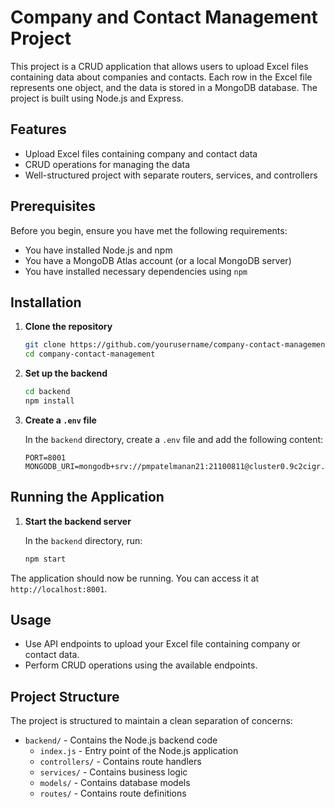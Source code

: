 # Company and Contact Management Project

This project is a CRUD application that allows users to upload Excel files containing data about companies and contacts. Each row in the Excel file represents one object, and the data is stored in a MongoDB database. The project is built using Node.js and Express.

## Features

- Upload Excel files containing company and contact data
- CRUD operations for managing the data
- Well-structured project with separate routers, services, and controllers

## Prerequisites

Before you begin, ensure you have met the following requirements:

- You have installed Node.js and npm
- You have a MongoDB Atlas account (or a local MongoDB server)
- You have installed necessary dependencies using `npm`

## Installation

1. **Clone the repository**
    ```bash
    git clone https://github.com/yourusername/company-contact-management.git
    cd company-contact-management
    ```

2. **Set up the backend**
    ```bash
    cd backend
    npm install
    ```

3. **Create a `.env` file**

    In the `backend` directory, create a `.env` file and add the following content:
    ```env
    PORT=8001
    MONGODB_URI=mongodb+srv://pmpatelmanan21:21100811@cluster0.9c2cigr.mongodb.net/test
    ```

## Running the Application

1. **Start the backend server**

    In the `backend` directory, run:
    ```bash
    npm start
    ```

The application should now be running. You can access it at `http://localhost:8001`.

## Usage

- Use API endpoints to upload your Excel file containing company or contact data.
- Perform CRUD operations using the available endpoints.

## Project Structure

The project is structured to maintain a clean separation of concerns:

- `backend/` - Contains the Node.js backend code
  - `index.js` - Entry point of the Node.js application
  - `controllers/` - Contains route handlers
  - `services/` - Contains business logic
  - `models/` - Contains database models
  - `routes/` - Contains route definitions
